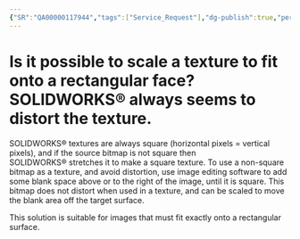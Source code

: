 ```yaml
---
{"SR":"QA00000117944","tags":["Service_Request"],"dg-publish":true,"permalink":"/3-d-experience-solidworks-questions/is-it-possible-to-scale-a-texture-to-fit-onto-a-rectangular-face-solidworks-always-seems-to-distort-the-texture/","dgPassFrontmatter":true}
---
```


# Is it possible to scale a texture to fit onto a rectangular face? SOLIDWORKS® always seems to distort the texture.

SOLIDWORKS® textures are always square (horizontal pixels = vertical pixels), and if the source bitmap is not square then SOLIDWORKS® stretches it to make a square texture. To use a non-square bitmap as a texture, and avoid distortion, use image editing software to add some blank space above or to the right of the image, until it is square. This bitmap does not distort when used in a texture, and can be scaled to move the blank area off the target surface.

This solution is suitable for images that must fit exactly onto a rectangular surface.